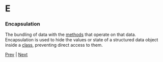 # E

### Encapsulation
The bundling of data with the [methods](./m.md#method) that operate on that data. Encapsulation is used to hide the values or state of a structured data object inside a [class](./c.md#class), preventing direct access to them.

[Prev](./d.md) | [Next](./f.md)
